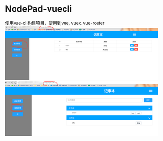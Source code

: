 # NodePad-vuecli
使用vue-cli构建项目，使用到vue, vuex, vue-router
<img src="https://github.com/itsTina/NodePad-vuecli/blob/master/my-project/1.png" />
<img src="https://github.com/itsTina/NodePad-vuecli/blob/master/my-project/2.png" />
